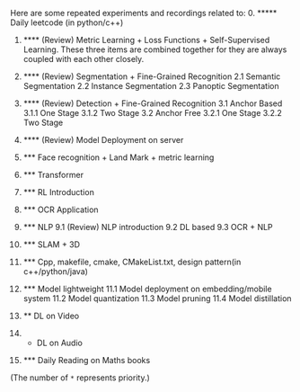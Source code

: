 Here are some repeated experiments and recordings related to:
0. ***** Daily leetcode (in python/c++)

1. **** (Review) Metric Learning + Loss Functions + Self-Supervised Learning.
   These three items are combined together for they are always coupled with each other closely.

2. **** (Review) Segmentation + Fine-Grained Recognition
   2.1 Semantic Segmentation
   2.2 Instance Segmentation
   2.3 Panoptic Segmentation

3. **** (Review) Detection + Fine-Grained Recognition
   3.1 Anchor Based
       3.1.1 One Stage
       3.1.2 Two Stage
   3.2 Anchor Free
       3.2.1 One Stage
       3.2.2 Two Stage

4. **** (Review) Model Deployment on server

5. *** Face recognition + Land Mark + metric learning

6. *** Transformer

7. *** RL Introduction

8. *** OCR Application

9. *** NLP
   9.1 (Review) NLP introduction
   9.2 DL based
   9.3 OCR + NLP

10. *** SLAM + 3D 

11. *** Cpp, makefile, cmake, CMakeList.txt, design pattern(in c++/python/java)

12. *** Model lightweight
    11.1 Model deployment on embedding/mobile system
    11.2 Model quantization
    11.3 Model pruning 
    11.4 Model distillation

13. ** DL on Video

14. * DL on Audio

15. *** Daily Reading on Maths books

(The number of `*` represents priority.)

